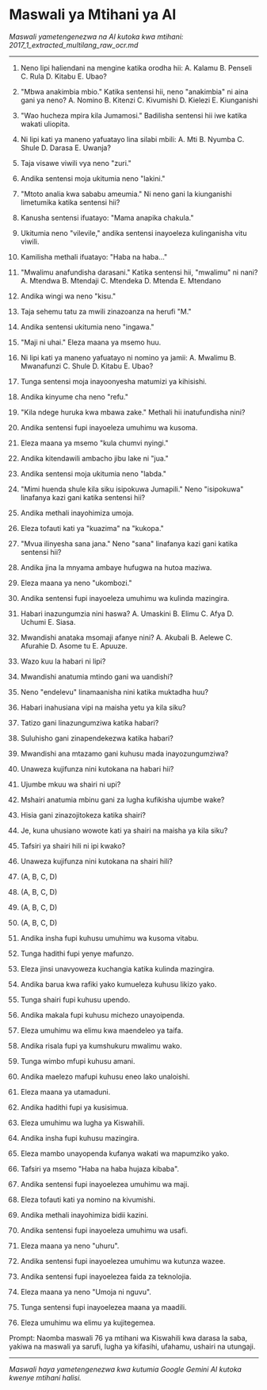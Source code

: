 # Maswali ya Mtihani ya AI
*Maswali yametengenezwa na AI kutoka kwa mtihani: 2017_1_extracted_multilang_raw_ocr.md*

---

1.  Neno lipi haliendani na mengine katika orodha hii: A. Kalamu B. Penseli C. Rula D. Kitabu E. Ubao?

2.  "Mbwa anakimbia mbio." Katika sentensi hii, neno "anakimbia" ni aina gani ya neno?
    A. Nomino B. Kitenzi C. Kivumishi D. Kielezi E. Kiunganishi

3.  "Wao hucheza mpira kila Jumamosi." Badilisha sentensi hii iwe katika wakati uliopita.

4.  Ni lipi kati ya maneno yafuatayo lina silabi mbili: A. Mti B. Nyumba C. Shule D. Darasa E. Uwanja?

5.  Taja visawe viwili vya neno "zuri."

6.  Andika sentensi moja ukitumia neno "lakini."

7.  "Mtoto analia kwa sababu ameumia." Ni neno gani la kiunganishi limetumika katika sentensi hii?

8.  Kanusha sentensi ifuatayo: "Mama anapika chakula."

9.  Ukitumia neno "vilevile," andika sentensi inayoeleza kulinganisha vitu viwili.

10. Kamilisha methali ifuatayo: "Haba na haba..."

11. "Mwalimu anafundisha darasani." Katika sentensi hii, "mwalimu" ni nani?
    A. Mtendwa B. Mtendaji C. Mtendeka D. Mtenda E. Mtendano

12. Andika wingi wa neno "kisu."

13. Taja sehemu tatu za mwili zinazoanza na herufi "M."

14. Andika sentensi ukitumia neno "ingawa."

15. "Maji ni uhai." Eleza maana ya msemo huu.

16. Ni lipi kati ya maneno yafuatayo ni nomino ya jamii: A. Mwalimu B. Mwanafunzi C. Shule D. Kitabu E. Ubao?

17. Tunga sentensi moja inayoonyesha matumizi ya kihisishi.

18. Andika kinyume cha neno "refu."

19. "Kila ndege huruka kwa mbawa zake." Methali hii inatufundisha nini?

20. Andika sentensi fupi inayoeleza umuhimu wa kusoma.

21. Eleza maana ya msemo "kula chumvi nyingi."

22. Andika kitendawili ambacho jibu lake ni "jua."

23. Andika sentensi moja ukitumia neno "labda."

24. "Mimi huenda shule kila siku isipokuwa Jumapili." Neno "isipokuwa" linafanya kazi gani katika sentensi hii?

25. Andika methali inayohimiza umoja.

26. Eleza tofauti kati ya "kuazima" na "kukopa."

27. "Mvua ilinyesha sana jana." Neno "sana" linafanya kazi gani katika sentensi hii?

28. Andika jina la mnyama ambaye hufugwa na hutoa maziwa.

29. Eleza maana ya neno "ukombozi."

30. Andika sentensi fupi inayoeleza umuhimu wa kulinda mazingira.

31. Habari inazungumzia nini haswa?
    A. Umaskini B. Elimu C. Afya D. Uchumi E. Siasa.

32. Mwandishi anataka msomaji afanye nini?
    A. Akubali B. Aelewe C. Afurahie D. Asome tu E. Apuuze.

33. Wazo kuu la habari ni lipi?

34. Mwandishi anatumia mtindo gani wa uandishi?

35. Neno "endelevu" linamaanisha nini katika muktadha huu?

36. Habari inahusiana vipi na maisha yetu ya kila siku?

37. Tatizo gani linazungumziwa katika habari?

38. Suluhisho gani zinapendekezwa katika habari?

39. Mwandishi ana mtazamo gani kuhusu mada inayozungumziwa?

40. Unaweza kujifunza nini kutokana na habari hii?

41. Ujumbe mkuu wa shairi ni upi?

42. Mshairi anatumia mbinu gani za lugha kufikisha ujumbe wake?

43. Hisia gani zinazojitokeza katika shairi?

44. Je, kuna uhusiano wowote kati ya shairi na maisha ya kila siku?

45. Tafsiri ya shairi hili ni ipi kwako?

46. Unaweza kujifunza nini kutokana na shairi hili?

47. (A, B, C, D)

48. (A, B, C, D)

49. (A, B, C, D)

50. (A, B, C, D)

51. Andika insha fupi kuhusu umuhimu wa kusoma vitabu.

52. Tunga hadithi fupi yenye mafunzo.

53. Eleza jinsi unavyoweza kuchangia katika kulinda mazingira.

54. Andika barua kwa rafiki yako kumueleza kuhusu likizo yako.

55. Tunga shairi fupi kuhusu upendo.

56. Andika makala fupi kuhusu michezo unayoipenda.

57. Eleza umuhimu wa elimu kwa maendeleo ya taifa.

58. Andika risala fupi ya kumshukuru mwalimu wako.

59. Tunga wimbo mfupi kuhusu amani.

60. Andika maelezo mafupi kuhusu eneo lako unaloishi.

61. Eleza maana ya utamaduni.

62. Andika hadithi fupi ya kusisimua.

63. Eleza umuhimu wa lugha ya Kiswahili.

64. Andika insha fupi kuhusu mazingira.

65. Eleza mambo unayopenda kufanya wakati wa mapumziko yako.

66. Tafsiri ya msemo "Haba na haba hujaza kibaba".

67. Andika sentensi fupi inayoelezea umuhimu wa maji.

68. Eleza tofauti kati ya nomino na kivumishi.

69. Andika methali inayohimiza bidii kazini.

70. Andika sentensi fupi inayoeleza umuhimu wa usafi.

71. Eleza maana ya neno "uhuru".

72. Andika sentensi fupi inayoelezea umuhimu wa kutunza wazee.

73. Andika sentensi fupi inayoelezea faida za teknolojia.

74. Eleza maana ya neno "Umoja ni nguvu".

75. Tunga sentensi fupi inayoelezea maana ya maadili.

76. Eleza umuhimu wa elimu ya kujitegemea.

Prompt: Naomba maswali 76 ya mtihani wa Kiswahili kwa darasa la saba, yakiwa na maswali ya sarufi, lugha ya kifasihi, ufahamu, ushairi na utungaji.

---
*Maswali haya yametengenezwa kwa kutumia Google Gemini AI kutoka kwenye mtihani halisi.*

